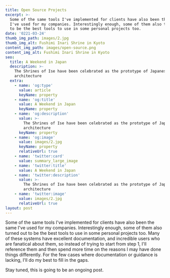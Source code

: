 ```yaml
---
title: Open Source Projects
excerpt: >-
  Some of the same tools I've implemented for clients have also been the same
  I've used for my companies. Interestingly enough, some of them also turned out
  to be the best tools to use in some personal projects too.
date: '0221-03-24'
thumb_img_path: images/2.jpg
thumb_img_alt: Fushimi Inari Shrine in Kyoto
content_img_path: images/open-source.png
content_img_alt: Fushimi Inari Shrine in Kyoto
seo:
  title: A Weekend in Japan
  description: >-
    The Shrines of Ise have been celebrated as the prototype of Japanese
    architecture
  extra:
    - name: 'og:type'
      value: article
      keyName: property
    - name: 'og:title'
      value: A Weekend in Japan
      keyName: property
    - name: 'og:description'
      value: >-
        The Shrines of Ise have been celebrated as the prototype of Japanese
        architecture
      keyName: property
    - name: 'og:image'
      value: images/2.jpg
      keyName: property
      relativeUrl: true
    - name: 'twitter:card'
      value: summary_large_image
    - name: 'twitter:title'
      value: A Weekend in Japan
    - name: 'twitter:description'
      value: >-
        The Shrines of Ise have been celebrated as the prototype of Japanese
        architecture
    - name: 'twitter:image'
      value: images/2.jpg
      relativeUrl: true
layout: post
---
```

Some of the same tools I've implemented for clients have also been the same I've used for my companies. Interestingly enough, some of them also turned out to be the best tools to use in some personal projects too. Many of these systems have excellent documentation, and incredible users who are fanatical about them, so instead of trying to start from step 1, I'll reference them and then spend more time on the reasons I may have done things differently. For the few cases where documentation or guidance is lacking, I'll do my best to fill in the gaps.

Stay tuned, this is going to be an ongoing post.
